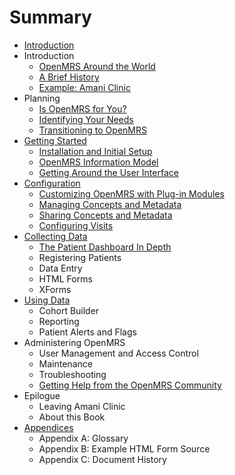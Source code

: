 # Summary

* [Introduction](README.md)
* Introduction
    * [OpenMRS Around the World](openmrs-around-the-world.md)
    * [A Brief History](a-brief-history.md)
    * [Example: Amani Clinic](example-amani-clinic.md)
* Planning
    * [Is OpenMRS for You?](is-openmrs-for-you.md)
    * [Identifying Your Needs](identifying-your-needs.md)
    * [Transitioning to OpenMRS](transitioning-to-openmrs.md)
* [Getting Started](getting-started.md)
    * [Installation and Initial Setup](installation-and-initial-setup.md)
    * [OpenMRS Information Model](openmrs-information-model.md)
    * [Getting Around the User Interface](getting-around-the-user-interface.md)
* [Configuration](configuration.md)
    * [Customizing OpenMRS with Plug-in Modules](customizing-openmrs-with-plug-in-modules.md)
    * [Managing Concepts and Metadata](managing-concepts-and-metadata.md)
    * [Sharing Concepts and Metadata](sharing-concepts-and-metadata.md)
    * [Configuring Visits](configuring-visits.md)
* [Collecting Data](collecting-data.md)
    * [The Patient Dashboard In Depth](the-patient-dashboard-in-depth.md)
    * Registering Patients
    * Data Entry
    * HTML Forms
    * XForms
* [Using Data](using-data.md)
    * Cohort Builder
    * Reporting
    * Patient Alerts and Flags
* Administering OpenMRS
    * User Management and Access Control
    * Maintenance
    * Troubleshooting
    * [Getting Help from the OpenMRS Community](getting-help-from-the-openmrs-community.md)
* Epilogue
    * Leaving Amani Clinic
    * About this Book
* [Appendices](appendices.md)
    * Appendix A: Glossary
    * Appendix B: Example HTML Form Source
    * Appendix C: Document History


